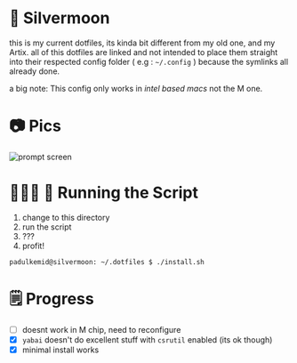 # 🌙 Silvermoon

this is my current dotfiles, its kinda bit different from my old one,
and my Artix. all of this dotfiles are linked and not intended to place them
straight into their respected config folder ( e.g : `~/.config` ) because the
symlinks all already done.  

a big note: This config only works in _intel based macs_ not the M one.

# 📷 Pics

![prompt screen](https://i.imgur.com/FE68Egt.png)

# 🏃🏻‍♂️ 💨 Running the Script

1. change to this directory
2. run the script
3. ???
4. profit!

```console
padulkemid@silvermoon: ~/.dotfiles $ ./install.sh
```

# 🗒 Progress

- [ ] doesnt work in M chip, need to reconfigure
- [x] `yabai` doesn't do excellent stuff with `csrutil` enabled (its ok though)
- [x] minimal install works
